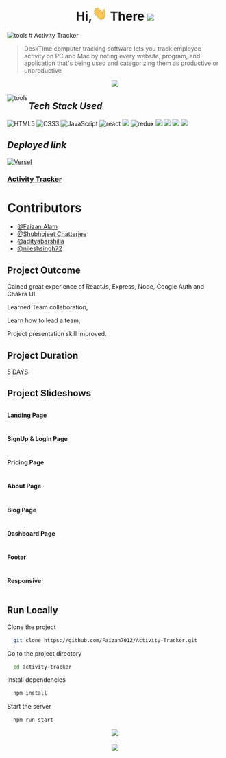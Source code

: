 

<h1 align="center"> Hi,<img style="width: 35px;" src="https://raw.githubusercontent.com/ABSphreak/ABSphreak/master/gifs/Hi.gif" alt=""> There <img src="https://camo.githubusercontent.com/d3359cb00ab0b5ed8f2e1fe3fceb4fbaf3b614340f8c0db99c17b9f50b351770/68747470733a2f2f656d6f6a69732e736c61636b6d6f6a69732e636f6d2f656d6f6a69732f696d616765732f313533313834393433302f343234362f626c6f622d73756e676c61737365732e6769663f31353331383439343330" width="35"></h1>

<img align="left" width="50" alt="tools" src="https://camo.githubusercontent.com/beb64ff21c883e318e4f5db5231c2ba4175705bea1c9249e82a41ab375db4f75/68747470733a2f2f6d65646961322e67697068792e636f6d2f6d656469612f51737347456d706b79454f684243623765312f67697068792e6769663f6369643d656366303565343761306e336769316266716e74716d6f62386739616964316f796a327772336473336d67373030626c267269643d67697068792e676966" /># Activity Tracker

>DeskTime computer tracking software lets you track employee activity on PC and Mac by noting every website, program, and application that's being used and categorizing them as productive or unproductive


<p align="center">
  <a href="https://activity-tracker-orpin.vercel.app">
    <img src="https://readme-typing-svg.demolab.com/?lines=Activity Tracker!; .....You can track your daily life activity 👨🏻‍💻; Through%20this%20App%20%20!&font=Fira%20Code&center=true&width=440&height=45&color=#37bcf7&vCenter=true&size=22&pause=1000"></a>
</p>

<img align="left" width="50" alt="tools" src="https://camo.githubusercontent.com/beb64ff21c883e318e4f5db5231c2ba4175705bea1c9249e82a41ab375db4f75/68747470733a2f2f6d65646961322e67697068792e636f6d2f6d656469612f51737347456d706b79454f684243623765312f67697068792e6769663f6369643d656366303565343761306e336769316266716e74716d6f62386739616964316f796a327772336473336d67373030626c267269643d67697068792e676966" />

<h2 align="left"><i>Tech Stack Used</i></h2>
<div align="left">
<img alt="HTML5" src="https://img.shields.io/badge/html5-%23E34F26.svg?style=for-the-badge&logo=html5&logoColor=white"/>
<img alt="CSS3" src="https://img.shields.io/badge/css3-%231572B6.svg?style=for-the-badge&logo=css3&logoColor=white"/> 
<img alt="JavaScript" src="https://img.shields.io/badge/javascript-%23323330.svg?style=for-the-badge&logo=javascript&logoColor=%23F7DF1E"/>
<img alt="react" src="https://img.shields.io/badge/React-20232A?style=for-the-badge&logo=react&logoColor=61DAFB" />
<img src="https://img.shields.io/badge/React_Router-CA4245?style=for-the-badge&logo=react-router&logoColor=white" />  
<img alt="redux" src="https://img.shields.io/badge/Redux-593D88?style=for-the-badge&logo=redux&logoColor=white" />
<img src="https://img.shields.io/badge/Node.js-43853D?style=for-the-badge&logo=node.js&logoColor=white" /> 
<img src="https://img.shields.io/badge/MongoDB-2e542d?style=for-the-badge&logo=mongodb&logoColor=white" />
<img src="https://img.shields.io/badge/Express.js-404D59?style=for-the-badge" />
<img alit="chakra" src="https://img.shields.io/badge/chakra-%234ED1C5.svg?style=for-the-badge&logo=chakraui&logoColor=white" />  
</div>

<h2 align="left"><i>Deployed link</i></h2>
  <a href="https://activity-tracker-orpin.vercel.app" target="_blank">
  <img style="width: 105px; " alt="Versel" src="https://i.ibb.co/bRP7XGL/output-onlinepngtools.png"/>
  </a>
<h3 align="left"><a href="https://activity-tracker-orpin.vercel.app" target="_blank">Activity Tracker</a></h3>

<h1>Contributors</h1>
    <ul>
         <li><a href="https://github.com/Faizan7012" target="_blank">@Faizan Alam</a></li>
        <li><a href="https://github.com/shubhojeet1" target="_blank">@Shubhojeet Chatterjee</a></li>
        <li> <a href="https://github.com/adityabarshilia" target="_blank">@adityabarshilia</a> </li>
        <li><a href="https://github.com/nileshsingh72" target="_blank">@nileshsingh72</a></li>
      </ul>
<h2>Project Outcome</h2>
<p>Gained great experience of ReactJs, Express, Node, Google Auth and Chakra UI</p>
<p>Learned Team collaboration,</p>
<p>Learn how to lead a team,</p>
<p>Project presentation skill improved.</p>

<h2>Project Duration</h2>
<p> 5 DAYS</p>  

<h2>Project Slideshows<h2>
<h4>Landing Page</h4>
<p></p>
 <div style="display: grid; grid-template-columns: repeat(2,1fr); gap:20px " >
  <img style="width: 100%;" src="https://i.imgur.com/bz7seVg.gif" alt="">
 </div>
 
 <h4>SignUp & LogIn Page</h4>
<p></p>
 <div style="display: grid; grid-template-columns: repeat(2,1fr); gap:20px " >
  <img style="width: 100%;" src="https://i.imgur.com/HiErnqP.gif" alt="">
 </div>

 
 <h4>Pricing Page</h4>
<p></p>
 <div style="display: grid; grid-template-columns: repeat(2,1fr); gap:20px " >
  <img style="width: 100%;" src="https://i.imgur.com/mZBpGaQ.gif" alt="">
 </div>
 
 <h4>About Page</h4>
<p></p>
 <div style="display: grid; grid-template-columns: repeat(2,1fr); gap:20px " >
  <img style="width: 100%;" src="https://i.imgur.com/G2v7YTU.gif" alt="">
 </div>
 <h4>Blog Page</h4>
<p></p>
 <div style="display: grid; grid-template-columns: repeat(2,1fr); gap:20px " >
  <img style="width: 100%;" src="https://i.imgur.com/pjQlANE.gif" alt="">
 </div>
 
  <h4>Dashboard Page</h4>
<p></p>
 <div style="display: grid; grid-template-columns: repeat(2,1fr); gap:20px " >
  <img style="width: 100%;" src="https://i.imgur.com/khcODap.gif" alt="">
 </div>
 
 <h4>Footer</h4>
<p></p>
 <div style="display: grid; grid-template-columns: repeat(2,1fr); gap:20px " >
  <img style="width: 100%;" src="https://i.imgur.com/hudQ8mi.gif" alt="">
 </div>
  
  <h4>Responsive</h4>
<p></p>
 <div style="display: grid; grid-template-columns: repeat(2,1fr); gap:20px " >
  <img style="width: 100%;" src="https://i.imgur.com/1rbGMtq.gif" alt="">
 </div>
  





## Run Locally

Clone the project

```bash or zsh
  git clone https://github.com/Faizan7012/Activity-Tracker.git
```

Go to the project directory

```bash or zsh
  cd activity-tracker
```

Install dependencies

```bash or zsh
  npm install
```

Start the server

```bash or zsh
  npm run start
```

<p align="center">
  <a href="https://activity-tracker-orpin.vercel.app">
    <img src="https://readme-typing-svg.demolab.com/?lines=Thank You!  👨🏻‍💻;&font=Fira%20Code&center=true&width=440&height=45&color=#37bcf7&vCenter=true&size=22&pause=1000"></a>
</p>

<p align="center">
<img align="center" src="https://readme-typing-svg.demolab.com?font=Fira+Code&size=40&pause=1000&color=F79912&vCenter=true&width=500&lines=Please do rate our Project 😊%2CI'm++😊"/></p>


